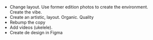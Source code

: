 - Change layout. Use former edition photos to create the environment. Create the vibe.
- Create an artistic, layout. Organic. Quality
- Rebump the copy
- Add vídeos (ukelele). 
- Create de design in Figma